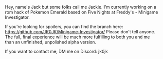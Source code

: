 Hey, name's Jack but some folks call me Jackie.
I'm currently working on a rom hack of Pokemon Emerald based on Five Nights at Freddy's - Minigame Investigator.

If you're looking for spoilers, you can find the branch here: https://github.com/JK0JK/Minigame-Investigator/
Please don't tell anyone. The full, final experience will be much more fulfilling to both you and me than an unfinished, unpolished alpha version.

If you want to contact me, DM me on Discord: jk0jk
